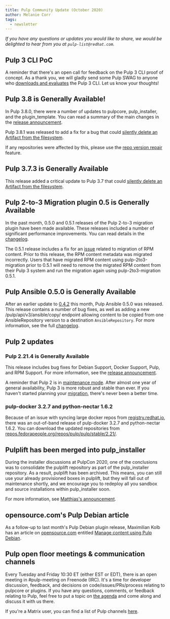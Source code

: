 ```yaml
---
title: Pulp Community Update (October 2020)
author: Melanie Corr
tags:
  - newsletter
---
```


_If you have any questions or updates you would like to share, we would be delighted to hear from you at `pulp-list@redhat.com`._


## Pulp 3 CLI PoC

A reminder that there's an open call for feedback on the Pulp 3 CLI proof of concept. As a thank you, we will gladly send some Pulp SWAG to anyone who [downloads and evaluates](https://pulpproject.org/2020/09/28/pulp-3-cli-poc-call-for-feedback/) the Pulp 3 CLI. Let us know your thoughts!

## Pulp 3.8 is Generally Available!

In Pulp 3.8.0, there were a number of updates to pulpcore, pulp_installer, and the plugin_template. You can read a summary of the main changes in the [release announcement](https://pulpproject.org/2020/10/20/3.8.0-release-announcement/).

Pulp 3.8.1 was released to add a fix for a bug that could [silently delete an Artifact from the filesystem](https://docs.pulpproject.org/pulpcore/en/3.8.1/changes.html#id1).

If any repositories were affected by this, please use the [repo version repair](https://docs.pulpproject.org/pulpcore/en/3.8.1/workflows/repairing-repository-versions.html?highlight=repo%20version%20repair) feature.

## Pulp 3.7.3 is Generally Available

This release added a critical update to Pulp 3.7 that could [silently delete an Artifact from the filesystem](https://docs.pulpproject.org/pulpcore/en/3.7/changes.html#id1).

## Pulp 2-to-3 Migration plugin 0.5 is Generally Available

In the past month, 0.5.0 and 0.5.1 releases of the Pulp 2-to-3 migration plugin have been made available. These releases included a number of significant performance improvements. You can read details in the [changelog](https://pulp-2to3-migration.readthedocs.io/en/0.5/changes.html).

The 0.5.1 release includes a fix for an [issue](https://pulp-2to3-migration.readthedocs.io/en/latest/changes.html#id1) related to migration of RPM content. Prior to this release, the RPM content metadata was migrated incorrectly. Users that have migrated RPM content using pulp-2to3-migration prior to 0.5.1 will need to remove the migrated RPM content from their Pulp 3 system and run the migration again using pulp-2to3-migration 0.5.1.


## Pulp Ansible 0.5.0 is Generally Available

After an earlier update to [0.4.2](https://www.redhat.com/archives/pulp-list/2020-October/msg00019.html) this month, Pulp Ansible 0.5.0 was released. This release contains a number of bug fixes, as well as adding a new /pulp/api/v3/ansible/copy/ endpoint allowing content to be copied from one AnsibleRepository version to a destination `AnsibleRepository`. For more information, see the full [changelog](https://docs.pulpproject.org/pulp_ansible/en/master/nightly/changes.html#id1).

## Pulp 2 updates

### Pulp 2.21.4 is Generally Available

This release includes bug fixes for Debian Support, Docker Support, Pulp, and RPM Support.
For more information, see the [release announcement](https://pulpproject.org/2020/10/31/pulp-2.4.1-is-generally-available/).

A reminder that Pulp 2 is in [maintenance mode](https://pulpproject.org/2020/06/15/pulp-2-enters-maintenance-mode/). After almost one year of general availability, Pulp 3 is more robust and stable than ever. If you haven't started planning your [migration](https://pulpproject.org/migrate-to-pulp-3/), there's never been a better time.

### pulp-docker 3.2.7 and python-nectar 1.6.2   

Because of an issue with syncing large docker repos from [registry.redhat.io](registry.redhat.io), there was an out-of-band release of pulp-docker 3.2.7 and python-nectar 1.6.2. You can download the updated repositories from [repos.fedorapeople.org/repos/pulp/pulp/stable/2.21/](https://repos.fedorapeople.org/repos/pulp/pulp/stable/2.21/).

## Pulplift has been merged into pulp_installer

During the installer discussions at PulpCon 2020, one of the conclusions was to consolidate the pulplift repository as part of the pulp_installer repository. As a result, pulplift has been archived. This means, you can still use your already provisioned boxes in pulplift, but they will fall out of maintenance shortly, and we encourage you to redeploy all you sandbox and source installations within pulp_installer soon.

For more information, see [Matthias's announcement](https://www.redhat.com/archives/pulp-list/2020-October/msg00040.html).

## opensource.com's Pulp Debian article

As a follow-up to last month's Pulp Debian plugin release, Maximilian Kolb has an article on [opensource.com](https://opensource.com/) entitled [Manage content using Pulp Debian](https://opensource.com/article/20/10/pulp-debian).

## Pulp open floor meetings & communication channels

Every Tuesday and Friday 10:30 ET (either EST or EDT), there is an open meeting in #pulp-meeting on Freenode (IRC).
It's a time for developer discussion, feedback, and decisions on code/issues/PRs/process relating to pulpcore or plugins.
If you have any questions, comments, or feedback relating to Pulp, feel free to put a topic on [the agenda](https://hackmd.io/@pulp/triage/edit) and come along and discuss it with us there.

If you're a Matrix user, you can find a list of Pulp channels [here](https://riot.im/app/#/group/+pulp:matrix.org).
